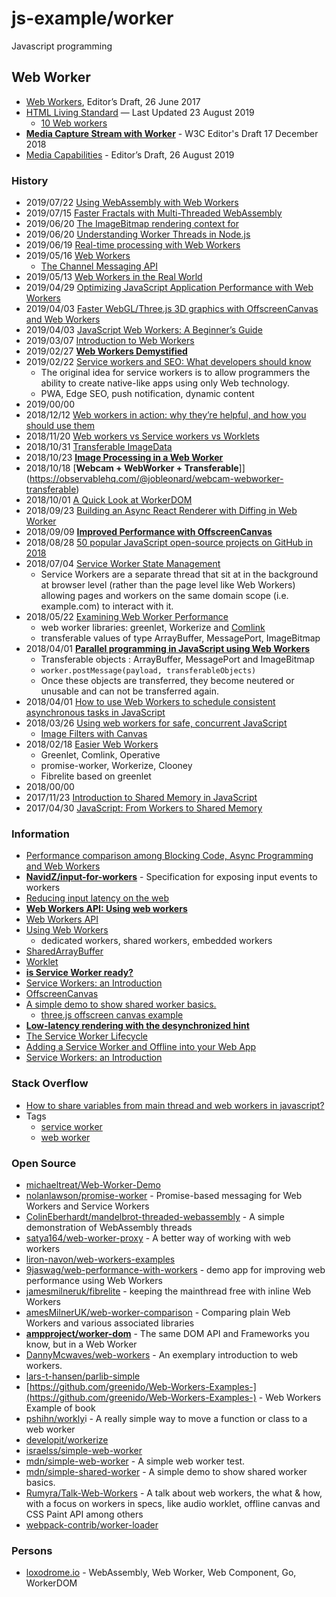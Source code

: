 # js-example/worker 

Javascript programming

## Web Worker
- [Web Workers](https://w3c.github.io/workers/), Editor’s Draft, 26 June 2017 
- [HTML Living Standard](https://html.spec.whatwg.org/multipage/) — Last Updated 23 August 2019
    - [10 Web workers](https://html.spec.whatwg.org/multipage/#toc-workers)
- [**Media Capture Stream with Worker**](https://w3c.github.io/mediacapture-worker/) - W3C Editor's Draft 17 December 2018
- [Media Capabilities](https://w3c.github.io/media-capabilities/) - Editor’s Draft, 26 August 2019


### History
- 2019/07/22 [Using WebAssembly with Web Workers](https://www.sitepen.com/blog/using-webassembly-with-web-workers/)
- 2019/07/15 [Faster Fractals with Multi-Threaded WebAssembly](https://blog.scottlogic.com/2019/07/15/multithreaded-webassembly.html)
- 2019/06/20 [The ImageBitmap rendering context for <offscreenCanvas>](https://www.chromestatus.com/feature/5700221617045504)
- 2019/06/20 [Understanding Worker Threads in Node.js](https://nodesource.com/blog/worker-threads-nodejs/)
- 2019/06/19 [Real-time processing with Web Workers](https://blog.logrocket.com/real-time-processing-web-workers/)
- 2019/05/16 [Web Workers](https://flaviocopes.com/web-workers/)
    - [The Channel Messaging API](https://flaviocopes.com/channel-messaging-api/)
- 2019/05/13 [Web Workers in the Real World](https://medium.com/samsung-internet-dev/web-workers-in-the-real-world-d61387958a40)
- 2019/04/29 [Optimizing JavaScript Application Performance with Web Workers](https://www.twilio.com/blog/optimize-javascript-application-performance-web-workers)
- 2019/04/03 [Faster WebGL/Three.js 3D graphics with OffscreenCanvas and Web Workers](https://dev.to/evilmartians/faster-webgl-three-js-3d-graphics-with-offscreencanvas-and-web-workers-43he)
- 2019/04/03 [JavaScript Web Workers: A Beginner’s Guide](https://www.sitepoint.com/javascript-web-workers/)
- 2019/03/07 [Introduction to Web Workers](https://blog.bitsrc.io/introduction-to-web-workers-674d372f1b85)
- 2019/02/27 [**Web Workers Demystified**](https://medium.com/clockwork-nl/web-workers-demystified-fb4c84bd566c)
- 2019/02/22 [Service workers and SEO: What developers should know](https://searchengineland.com/service-workers-and-seo-seo-for-developers-311292)
    - The original idea for service workers is to allow programmers the ability to create native-like apps using only Web technology.
    - PWA, Edge SEO, push notification, dynamic content 
- 2019/00/00
- 2018/12/12 [Web workers in action: why they’re helpful, and how you should use them](https://www.freecodecamp.org/news/web-workers-in-action-2c9ff33be266/)
- 2018/11/20 [Web workers vs Service workers vs Worklets](https://bitsofco.de/web-workers-vs-service-workers-vs-worklets/)
- 2018/10/31 [Transferable ImageData](https://www.kevinhoyt.com/2018/10/31/transferable-imagedata/)
- 2018/10/23 [**Image Processing in a Web Worker**](https://www.kevinhoyt.com/2018/10/23/image-processing-in-a-web-worker/)
- 2018/10/18 [**Webcam + WebWorker + Transferable**]](https://observablehq.com/@jobleonard/webcam-webworker-transferable)
- 2018/10/01 [A Quick Look at WorkerDOM](https://www.loxodrome.io/post/worker-dom/)
- 2018/09/23 [Building an Async React Renderer with Diffing in Web Worker](https://medium.com/@azizhk/building-an-async-react-renderer-with-diffing-in-web-worker-f3be07f16d90)
- 2018/09/09 [**Improved Performance with OffscreenCanvas**](https://newinweb.com/2018/09/10/offscreen-canvas/)
- 2018/08/28 [50 popular JavaScript open-source projects on GitHub in 2018](https://hackernoon.com/50-popular-javascript-open-source-projects-on-github-in-2018-469c11b48b8d)
- 2018/07/04 [Service Worker State Management](https://www.loxodrome.io/page/2/)
    - Service Workers are a separate thread that sit at in the background at browser level (rather than the page level like Web Workers) allowing pages and workers on the same domain scope (i.e. example.com) to interact with it.
- 2018/05/22 [Examining Web Worker Performance](https://www.loxodrome.io/post/web-worker-performance/)
    -  web worker libraries: greenlet, Workerize and [Comlink](https://github.com/GoogleChromeLabs/comlink)
    -  transferable values of type ArrayBuffer, MessagePort, ImageBitmap
- 2018/04/01 [**Parallel programming in JavaScript using Web Workers**](https://itnext.io/achieving-parallelism-in-javascript-using-web-workers-8f921f2d26db)
    - Transferable objects : ArrayBuffer, MessagePort and ImageBitmap
    - `worker.postMessage(payload, transferableObjects)`
    - Once these objects are transferred, they become neutered or unusable and can not be transferred again.
- 2018/04/01 [How to use Web Workers to schedule consistent asynchronous tasks in JavaScript](https://www.freecodecamp.org/news/how-web-workers-can-help-with-consistent-asynchronous-tasks-in-javascript-cd6d728fa4ee/)
- 2018/03/26 [Using web workers for safe, concurrent JavaScript](https://blog.logrocket.com/using-webworkers-for-safe-concurrent-javascript-3f33da4eb0b2/)
    - [Image Filters with Canvas](https://www.html5rocks.com/en/tutorials/canvas/imagefilters/)
- 2018/02/18 [Easier Web Workers](https://www.loxodrome.io/post/easier-web-workers/)
    - Greenlet, Comlink, Operative
    - promise-worker, Workerize, Clooney
    - Fibrelite based on greenlet
- 2018/00/00
- 2017/11/23 [Introduction to Shared Memory in JavaScript](https://www.hongkiat.com/blog/shared-memory-in-javascript/)
- 2017/04/30 [JavaScript: From Workers to Shared Memory](https://lucasfcosta.com/2017/04/30/JavaScript-From-Workers-to-Shared-Memory.html)


### Information
- [Performance comparison among Blocking Code, Async Programming and Web Workers](https://bhushangoel.github.io/webworker-demo-1/)
- [**NavidZ/input-for-workers**](https://github.com/NavidZ/input-for-workers) - Specification for exposing input events to workers
- [Reducing input latency on the web](https://www.w3.org/2018/12/games-workshop/slides/20-reducing-input-latency.pdf)
- [**Web Workers API: Using web workers**](https://code-examples.net/en/docs/dom/web_workers_api/using_web_workers)
- [Web Workers API](https://code-examples.net/en/docs/dom/web_workers_api)
- [Using Web Workers](https://developer.mozilla.org/en-US/docs/Web/API/Web_Workers_API/Using_web_workers)
    - dedicated workers, shared workers, embedded workers
- [SharedArrayBuffer](https://developer.mozilla.org/en-US/docs/Web/JavaScript/Reference/Global_Objects/SharedArrayBuffer)
- [Worklet](https://developer.mozilla.org/en-US/docs/Web/API/Worklet)
- [**is Service Worker ready?**](https://jakearchibald.github.io/isserviceworkerready/resources.html)
- [Service Workers: an Introduction](https://developers.google.com/web/fundamentals/primers/service-workers/)
- [OffscreenCanvas](https://developer.mozilla.org/en-US/docs/Web/API/OffscreenCanvas)
- [A simple demo to show shared worker basics.](https://discourse.threejs.org/t/web-workers-in-3d-web-applications/5674)
    - [three.js offscreen canvas example](https://threejs.org/examples/webgl_worker_offscreencanvas.html)
- [**Low-latency rendering with the desynchronized hint**](https://developers.google.com/web/updates/2019/05/desynchronized)
- [The Service Worker Lifecycle](https://developers.google.com/web/fundamentals/primers/service-workers/lifecycle)
- [Adding a Service Worker and Offline into your Web App](https://developers.google.com/web/fundamentals/codelabs/offline/)
- [Service Workers: an Introduction](https://developers.google.com/web/fundamentals/primers/service-workers/)


### Stack Overflow
- [How to share variables from main thread and web workers in javascript?](https://stackoverflow.com/questions/47850679/how-to-share-variables-from-main-thread-and-web-workers-in-javascript)
- Tags
    - [service worker](https://stackoverflow.com/questions/tagged/service-worker)
    - [web worker](https://stackoverflow.com/questions/tagged/web-worker)


### Open Source
- [michaeltreat/Web-Worker-Demo](https://github.com/michaeltreat/Web-Worker-Demo)
- [nolanlawson/promise-worker](https://github.com/nolanlawson/promise-worker) - Promise-based messaging for Web Workers and Service Workers
- [ColinEberhardt/mandelbrot-threaded-webassembly](https://github.com/ColinEberhardt/mandelbrot-threaded-webassembly) - A simple demonstration of WebAssembly threads
- [satya164/web-worker-proxy](https://github.com/satya164/web-worker-proxy) - A better way of working with web workers
- [liron-navon/web-workers-examples](https://github.com/liron-navon/web-workers-examples)
- [9jaswag/web-performance-with-workers](https://github.com/9jaswag/web-performance-with-workers) - demo app for improving web performance using Web Workers
- [jamesmilneruk/fibrelite](https://github.com/jamesmilneruk/fibrelite) - keeping the mainthread free with inline Web Workers
- [amesMilnerUK/web-worker-comparison](https://github.com/JamesMilnerUK/web-worker-comparison) - Comparing plain Web Workers and various associated libraries
- [**ampproject/worker-dom**](https://github.com/ampproject/worker-dom) - The same DOM API and Frameworks you know, but in a Web Worker
- [DannyMcwaves/web-workers](https://github.com/DannyMcwaves/web-workers) - An exemplary introduction to web workers.
- [lars-t-hansen/parlib-simple](https://github.com/lars-t-hansen/parlib-simple)
- [https://github.com/greenido/Web-Workers-Examples-](https://github.com/greenido/Web-Workers-Examples-) - Web Workers Example of book
- [pshihn/workly](https://github.com/pshihn/workly)i - A really simple way to move a function or class to a web worker
- [developit/workerize](https://github.com/developit/workerize)
- [israelss/simple-web-worker](https://github.com/israelss/simple-web-worker)
- [mdn/simple-web-worker](https://github.com/mdn/simple-web-worker) - A simple web worker test.
- [mdn/simple-shared-worker](https://github.com/mdn/simple-shared-worker) - A simple demo to show shared worker basics.
- [Rumyra/Talk-Web-Workers](https://github.com/Rumyra/Talk-Web-Workers) - A talk about web workers, the what & how, with a focus on workers in specs, like audio worklet, offline canvas and CSS Paint API among others
- [webpack-contrib/worker-loader](https://github.com/webpack-contrib/worker-loader) 


### Persons
- [loxodrome.io](https://www.loxodrome.io) - WebAssembly, Web Worker, Web Component, Go, WorkerDOM

